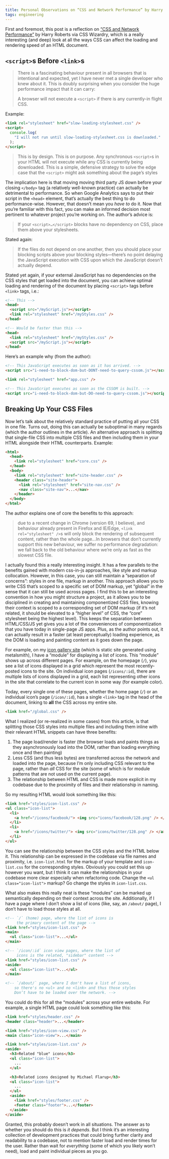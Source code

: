 ```yaml
---
title: Personal Observations on “CSS and Network Performance” by Harry Roberts
tags: engineering
---
```


First and foremost, this post is a reflection on [“CSS and Network Performance”](https://csswizardry.com/2018/11/css-and-network-performance/) by Harry Roberts via CSS Wizardry, which is a really interesting (and deep) look at all the ways CSS can affect the loading and rendering speed of an HTML document.

## `<script>`s Before `<link>`s

> There is a fascinating behaviour present in all browsers that is intentional and expected, yet I have never met a single developer who knew about it. This is doubly surprising when you consider the huge performance impact that it can carry:
>
> A browser will not execute a `<script>` if there is any currently-in flight CSS.

Example:

```html
<link rel="stylesheet" href="slow-loading-stylesheet.css" />
<script>
  console.log(
    "I will not run until slow-loading-stylesheet.css is downloaded."
  );
</script>
```

> This is by design. This is on purpose. Any synchronous `<script>`s in your HTML will not execute while any CSS is currently being downloaded. This is a simple, defensive strategy to solve the edge case that the `<script>` might ask something about the page’s styles

The implication here is that moving moving third party JS down before your closing `</body>` tag (a relatively well-known practice) can actually be detrimental to performance. So when Google Analytics says to put their script in the `<head>` element, that’s actually the best thing to do performance-wise. However, that doesn’t mean you _have to_ do it. Now that you’re familiar with this fact, you can make an informed decision most pertinent to whatever project you’re working on. The author’s advice is:

> If your `<script>…</script>` blocks have no dependency on CSS, place them above your stylesheets.

Stated again:

> If the files do not depend on one another, then you should place your blocking scripts above your blocking styles—there’s no point delaying the JavaScript execution with CSS upon which the JavaScript doesn’t actually depend.

Stated yet again, if your external JavaScript has no dependencies on the CSS styles that get loaded into the document, you can achieve optimal loading and rendering of the document by placing `<script>` tags before `<link>` tags, i.e.:

```html
<!-- This -->
<head>
  <script src="/myScript.js"></script>
  <link rel="stylesheet" href="/myStyles.css" />
</head>

<!-- Would be faster than this -->
<head>
  <link rel="stylesheet" href="/myStyles.css" />
  <script src="/myScript.js"></script>
</head>
```

Here’s an example why (from the author):

```html
<!-- This JavaScript executes as soon as it has arrived. -->
<script src="i-need-to-block-dom-but-DONT-need-to-query-cssom.js"></script>

<link rel="stylesheet" href="app.css" />

<!-- This JavaScript executes as soon as the CSSOM is built. -->
<script src="i-need-to-block-dom-but-DO-need-to-query-cssom.js"></script>
```

## Breaking Up Your CSS Files

Now let’s talk about the relatively standard practice of putting all your CSS in one file. Turns out, doing this can actually be suboptimal in many regards (which the author outlines in the article). An alternative approach is splitting that single-file CSS into multiple CSS files and then including them in your HTML alongside their HTML counterparts. Example:

```html
<html>
  <head>
    <link rel="stylesheet" href="core.css" />
  </head>
  <body>
    <link rel="stylesheet" href="site-header.css" />
    <header class="site-header">
      <link rel="stylesheet" href="site-nav.css" />
      <nav class="site-nav">...</nav>
    </header>
  </body>
</html>
```

The author explains one of core the benefits to this approach:

> due to a recent change in Chrome (version 69, I believe), and behaviour already present in Firefox and IE/Edge, `<link rel="stylesheet" />`s will only block the rendering of subsequent content, rather than the whole page...In browsers that don’t currently support this new behaviour, we suffer no performance degradation: we fall back to the old behaviour where we’re only as fast as the slowest CSS file.

I actually found this a really interesting insight. It has a few parallels to the benefits gained with modern css-in-js approaches, like style and markup collocation. However, in this case, you can still maintain a ”separation of concerns”: styles in one file, markup in another. This approach allows you to write CSS that’s scoped to a specific set of DOM markup, yet “global” in the sense that it can still be used across pages. I find this to be an interesting convention in how you might structure a project, as it allows you to be disciplined in creating and maintaining componentized CSS files, knowing their context is scoped to a corresponding set of DOM markup (if it’s not related, it should be elevated to a “higher level” of CSS, the “core” stylesheet being the highest level). This keeps the separation between HTML/CSS/JS yet gives you a lot of the conveniences of componentization that you have today in single-page JS apps. Plus, as the author points out, it can actually result in a faster (at least perceptually) loading experience, as the DOM is loading and painting content as it goes down the page.

For example, on my [icon gallery site](https://www.iosicongallery.com) (which is static site generated using metalsmith), I have a “module” for displaying a list of icons. This “module” shows up across different pages. For example, on the homepage (`/`), you see a list of icons displayed in a grid which represent the most recently-posted icons to the site. On individual icon pages (`/icons/:id`), there are multiple lists of icons displayed in a grid, each list representing other icons in the site that correlate to the current icon in some way (for example color).

Today, every single one of these pages, whether the home page (`/`) or an individual icon’s page (`/icon/:id`), has a single `<link>` tag in the head of the document, linking to **all** the CSS across my entire site.

```html
<link href="/global.css" />
```

What I realized (or re-realized in some cases) from this article, is that splitting those CSS styles into multiple files and including them inline with their relevant HTML snippets can have three benefits:

1. The page load/render is faster (the browser loads and paints things as they asynchronously load into the DOM, rather than loading everything once and then painting)
2. Less CSS (and thus less bytes) are transferred across the network and loaded into the page, because I’m only including CSS relevant to the page, rather than _all_ CSS for the site (some of which is for module patterns that are not used on the current page).
3. The relationship between HTML and CSS is made more explicit in my codebase due to the proximity of files and their relationship in naming.

So my resulting HTML would look something like this:

```html
<link href="styles/icon-list.css" />
<ul class="icon-list">
  <li>
    <a href="/icons/facebook/"> <img src="icons/facebook/128.png" /> </a>
  </li>
  <li>
    <a href="/icons/twitter/"> <img src="icons/twitter/128.png" /> </a>
  </li>
</ul>
```

You can see the relationship between the CSS styles and the HTML below it. This relationship can be expressed in the codebase via file names and proximity, i.e. `icon-list.html` for the markup of your template and `icon-list.css` for the corresponding styles. Obviously you could set this up however you want, but I think it can make the relationships in your codebase more clear especially when refactoring code. Change the `<ul class="icon-list">` markup? Go change the styles in `icon-list.css`.

What also makes this really neat is these “modules” can be marked up semantically depending on their context across the site. Additionally, if I have a page where I don’t show a list of icons (like, say, an `/about/` page), I don’t have to load those styles at all.

```html
<!-- `/` (home) page, where the list of icons is
     the primary content of the page -->
<link href="styles/icon-list.css" />
<main>
  <ul class="icon-list">...</ul>
</main>

<!-- `/icon/:id` icon view pages, where the list of
     icons is the related, "sidebar" content -->
<link href="styles/icon-list.css" />
<aside>
  <ul class="icon-list">...</ul>
</main>

<!-- `/about/` page, where I don't have a list of icons,
    so there's no <ul> and no <link> and thus those styles
    Don’t have to be loaded over the network. -->
```

You could do this for all the “modules” across your entire website. For example, a single HTML page could look something like this:

```html
<link href="styles/header.css" />
<header class="header">...</header>

<link href="styles/icon-view.css" />
<main class="icon-view">...</main>

<link href="styles/icon-list.css" />
<aside>
  <h3>Related "blue" icons</h3>
  <ul class="icon-list">
    ...
  </ul>

  <h3>Related icons designed by Michael Flarup</h3>
  <ul class="icon-list">
    ...
  </ul>
  <aside>
    <link href="styles/footer.css" />
    <footer class="footer">...</footer>
  </aside>
</aside>
```

Granted, this probably doesn’t work in all situations. The answer as to whether you should do this is _it depends_. But I think it’s an interesting collection of development practices that could bring further clarity and readability to a codebase, not to mention faster load and render times for the user. Rather than wait for _everything_ (some of which you likely won’t need), load and paint individual pieces as you go.
